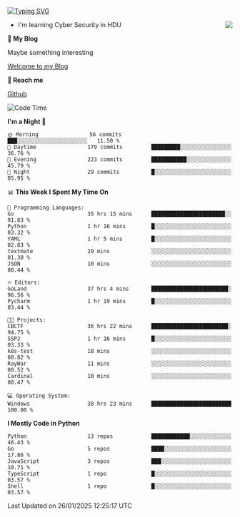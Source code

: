 [![Typing SVG](https://readme-typing-svg.herokuapp.com?font=Fira+Code&pause=1000&random=false&width=450&height=60&lines=Hello+%F0%9F%91%8B%F0%9F%8F%BB;I'm+JBNRZ)](https://git.io/typing-svg)

<a href="#">
  <img align="right" src="https://github-readme-stats.vercel.app/api?username=JBNRZ&show_icons=true&bg_color=15,f2f7fd,E0EAFC" />
</a>

- I'm learning Cyber Security in HDU

 **🌱 My Blog**

Maybe something interesting

[Welcome to my Blog](https://jbnrz.com.cn/)

 **💬 Reach me** 

[Github](https://github.com/JBNRZ)


<!--START_SECTION:waka-->
![Code Time](http://img.shields.io/badge/Code%20Time-885%20hrs%206%20mins-blue)

**I'm a Night 🦉** 

```text
🌞 Morning                56 commits          ███░░░░░░░░░░░░░░░░░░░░░░   11.50 % 
🌆 Daytime                179 commits         █████████░░░░░░░░░░░░░░░░   36.76 % 
🌃 Evening                223 commits         ███████████░░░░░░░░░░░░░░   45.79 % 
🌙 Night                  29 commits          █░░░░░░░░░░░░░░░░░░░░░░░░   05.95 % 
```


📊 **This Week I Spent My Time On** 

```text
💬 Programming Languages: 
Go                       35 hrs 15 mins      ███████████████████████░░   91.83 % 
Python                   1 hr 16 mins        █░░░░░░░░░░░░░░░░░░░░░░░░   03.32 % 
YAML                     1 hr 5 mins         █░░░░░░░░░░░░░░░░░░░░░░░░   02.83 % 
textmate                 29 mins             ░░░░░░░░░░░░░░░░░░░░░░░░░   01.30 % 
JSON                     10 mins             ░░░░░░░░░░░░░░░░░░░░░░░░░   00.44 % 

🔥 Editors: 
GoLand                   37 hrs 4 mins       ████████████████████████░   96.56 % 
Pycharm                  1 hr 19 mins        █░░░░░░░░░░░░░░░░░░░░░░░░   03.44 % 

🐱‍💻 Projects: 
CBCTF                    36 hrs 22 mins      ████████████████████████░   94.75 % 
SSPJ                     1 hr 16 mins        █░░░░░░░░░░░░░░░░░░░░░░░░   03.33 % 
k8s-test                 18 mins             ░░░░░░░░░░░░░░░░░░░░░░░░░   00.82 % 
RayWar                   11 mins             ░░░░░░░░░░░░░░░░░░░░░░░░░   00.52 % 
Cardinal                 10 mins             ░░░░░░░░░░░░░░░░░░░░░░░░░   00.47 % 

💻 Operating System: 
Windows                  38 hrs 23 mins      █████████████████████████   100.00 % 
```

**I Mostly Code in Python** 

```text
Python                   13 repos            ████████████░░░░░░░░░░░░░   46.43 % 
Go                       5 repos             ████░░░░░░░░░░░░░░░░░░░░░   17.86 % 
JavaScript               3 repos             ███░░░░░░░░░░░░░░░░░░░░░░   10.71 % 
TypeScript               1 repo              █░░░░░░░░░░░░░░░░░░░░░░░░   03.57 % 
Shell                    1 repo              █░░░░░░░░░░░░░░░░░░░░░░░░   03.57 % 
```




 Last Updated on 26/01/2025 12:25:17 UTC
<!--END_SECTION:waka-->
